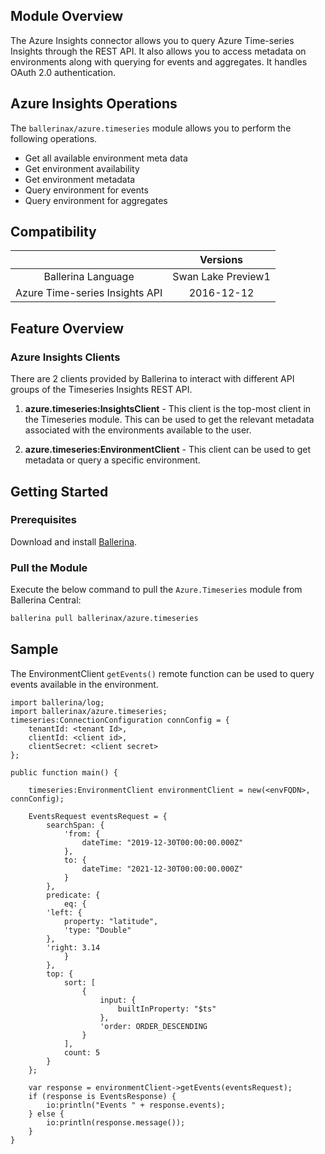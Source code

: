 ## Module Overview

The Azure Insights connector allows you to query Azure Time-series Insights through the REST API. It also allows you to access metadata on environments along with querying for events and aggregates. It handles OAuth 2.0 authentication.

## Azure Insights Operations

The `ballerinax/azure.timeseries` module allows you to perform the following operations.

- Get all available environment meta data
- Get environment availability
- Get environment metadata
- Query environment for events
- Query environment for aggregates

## Compatibility

|                                |       Versions              |
|:------------------------------:|:---------------------------:|
| Ballerina Language             | Swan Lake Preview1          |
| Azure Time-series Insights API | 2016-12-12                  |

## Feature Overview

### Azure Insights Clients

There are 2 clients provided by Ballerina to interact with different API groups of the Timeseries Insights REST API.

1. **azure.timeseries:InsightsClient** - This client is the top-most client in the Timeseries module.
This can be used to get the relevant metadata associated with the environments available to the user.

2. **azure.timeseries:EnvironmentClient** - This client can be used to get metadata or query a specific environment.

## Getting Started

### Prerequisites

Download and install [Ballerina](https://ballerina.io/downloads/).

### Pull the Module

Execute the below command to pull the `Azure.Timeseries` module from Ballerina Central:

```bash
ballerina pull ballerinax/azure.timeseries
```

## Sample

The EnvironmentClient `getEvents()` remote function can be used to query events available in the environment.

```ballerina
import ballerina/log;
import ballerinax/azure.timeseries;
timeseries:ConnectionConfiguration connConfig = {
    tenantId: <tenant Id>,
    clientId: <client id>,
    clientSecret: <client secret>
};

public function main() {

    timeseries:EnvironmentClient environmentClient = new(<envFQDN>, connConfig);

    EventsRequest eventsRequest = {
        searchSpan: {
            'from: {
                dateTime: "2019-12-30T00:00:00.000Z"
            },
            to: {
                dateTime: "2021-12-30T00:00:00.000Z"
            }
        },
        predicate: {
            eq: {
        'left: {
            property: "latitude",
            'type: "Double"
        },
        'right: 3.14
            }
        },
        top: {
            sort: [
                {
                    input: {
                        builtInProperty: "$ts"
                    },
                    'order: ORDER_DESCENDING
                }
            ],
            count: 5
        }
    };

    var response = environmentClient->getEvents(eventsRequest);
    if (response is EventsResponse) {
        io:println("Events " + response.events);
    } else {
        io:println(response.message());
    }
}
```
